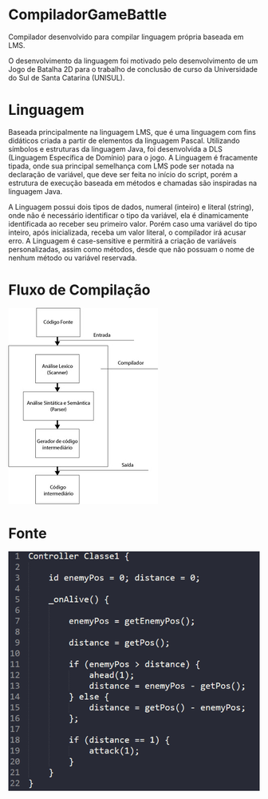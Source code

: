 # CompiladorGameBattle

Compilador desenvolvido para compilar linguagem própria baseada em LMS.

O desenvolvimento da linguagem foi motivado pelo desenvolvimento de um Jogo de Batalha 2D para o trabalho de conclusão de curso da Universidade do Sul de Santa Catarina (UNISUL).

# Linguagem

Baseada principalmente na linguagem LMS, que é uma linguagem com fins didáticos criada a partir de elementos da linguagem Pascal. Utilizando símbolos e estruturas da linguagem Java, foi desenvolvida a DLS (Linguagem Específica de Domínio) para o jogo. A Linguagem é fracamente tipada, onde sua principal semelhança com LMS pode ser notada na declaração de variável, que deve ser feita no início do script, porém a estrutura de execução baseada em métodos e chamadas são inspiradas na linguagem Java.

A Linguagem possui dois tipos de dados, numeral (inteiro) e literal (string), onde não é necessário identificar o tipo da variável, ela é dinamicamente identificada ao receber seu primeiro valor. Porém caso uma variável do tipo inteiro, após inicializada, receba um valor literal, o compilador irá acusar erro. A Linguagem é case-sensitive e permitirá a criação de variáveis personalizadas, assim como métodos, desde que não possuam o nome de nenhum método ou variável reservada.

# Fluxo de Compilação

![](https://github.com/samuelgenio/CompiladorGameBattle/blob/master/files/fluxocompilador.jpg)

# Fonte

![](https://github.com/samuelgenio/CompiladorGameBattle/blob/master/files/fonte.jpg)
